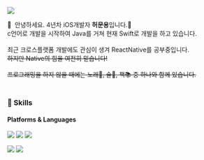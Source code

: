 <p>
  <a href="mailto:gjansdyd@gmail.com" target="_blank"><img src="https://img.shields.io/badge/gjansdyd@gmail.com-EA4335?style=flat-square&logo=Gmail&logoColor=white"/></a>
</p>

<p>
  👋&nbsp; 안녕하세요. 4년차 iOS개발자 <b>허문용</b>입니다.🚀<br/>
  c언어로 개발을 시작하여 Java를 거쳐 현재 Swift로 개발을 하고 있습니다.<br/><br/>
  최근 크로스플랫폼 개발에도 관심이 생겨 ReactNative를 공부중입니다. <br/>
  <del>하지만 Native의 힘을 여전히 믿습니다!<del> <br/><br/>
  프로그래밍을 하지 않을 때에는 노래🎤, 술🍺, 책📚 중 하나와 함께 있습니다. <br/><br/>
</p>


### 💪 Skills
#### Platforms & Languages
<p>
    <img src="https://img.shields.io/badge/iOS-000000?style=flat-square&logo=iOS&logoColor=white"/>
    <img src="https://img.shields.io/badge/Android-3DDC84?style=flat-square&logo=Android&logoColor=white"/>
    <img src="https://img.shields.io/badge/ReactNative-61DAFB?style=flat-square&logo=React&logoColor=black"/>
</p>
<p>
    <img src="https://img.shields.io/badge/Swift-FA7343?style=flat-square&logo=Swift&logoColor=white"/>
    <img src="https://img.shields.io/badge/Java-007396?style=flat-square&logo=Java&logoColor=white"/>
</p>
